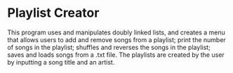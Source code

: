 # Playlist Creator

This program uses and manipulates doubly linked lists, and creates a menu that allows users to add and remove songs from a playlist; 
print the number of songs in the playlist; shuffles and reverses the songs in the playlist; saves and loads songs from a .txt file.
The playlists are created by the user by inputting a song title and an artist.

